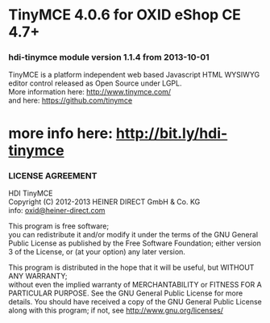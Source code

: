 # TinyMCE 4.0.6 for OXID eShop CE  4.7+
### hdi-tinymce module version 1.1.4 from 2013-10-01
TinyMCE is a platform independent web based Javascript HTML WYSIWYG editor control released as Open Source under LGPL.  
More information here: http://www.tinymce.com/  
and here: https://github.com/tinymce

# more info here: http://bit.ly/hdi-tinymce

### LICENSE AGREEMENT 
   HDI TinyMCE  
   Copyright (C) 2012-2013  HEINER DIRECT GmbH & Co. KG  
   info:  oxid@heiner-direct.com  
  
   This program is free software;  
   you can redistribute it and/or modify it under the terms of the GNU General Public License as published by the Free Software Foundation;
   either version 3 of the License, or (at your option) any later version.
  
   This program is distributed in the hope that it will be useful, but WITHOUT ANY WARRANTY;  
   without even the implied warranty of MERCHANTABILITY or FITNESS FOR A PARTICULAR PURPOSE. See the GNU General Public License for more details.
   You should have received a copy of the GNU General Public License along with this program; if not, see <http://www.gnu.org/licenses/>
 
<img src="https://ma-be.info/piwik/piwik.php?idsite=2&rec=1&action_name=hdi_tinymce" style="border:0" alt="" />
